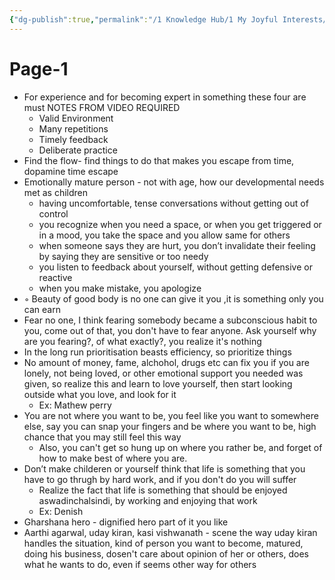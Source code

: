 ```yaml
---
{"dg-publish":true,"permalink":"/1 Knowledge Hub/1 My Joyful Interests/Self-Help Phycology/Notions I derirved/Personal Phils/Page-1/","noteIcon":""}
---
```


# Page-1

- For experience and for becoming expert in something these four are must NOTES FROM VIDEO REQUIRED
    - Valid Environment
    - Many repetitions
    - Timely feedback
    - Deliberate practice
- Find the flow- find things to do that makes you escape from time, dopamine time escape
- Emotionally mature person - not with age, how our developmental needs met as children
    - having uncomfortable, tense conversations without getting out of control
    - you recognize when you need a space, or when you get triggered or in a mood, you take the space and you allow same for others
    - when someone says they are hurt, you don’t invalidate their feeling by saying they are sensitive or too needy
    - you listen to feedback about yourself, without getting defensive or reactive
    - when you make mistake, you apologize
- ◦ Beauty of good body is no one can give it you ,it is something only you can earn
- Fear no one, I think fearing somebody became a subconscious habit to you, come out of that, you don't have to fear anyone. Ask yourself why are you fearing?, of what exactly?, you realize it's nothing
- In the long run prioritisation beasts efficiency, so prioritize things
- No amount of money, fame, alchohol, drugs etc can fix you if you are lonely, not being loved, or other emotional support you needed was given, so realize this and learn to love yourself, then start looking outside what you love, and look for it
    - Ex: Mathew perry
- You are not where you want to be, you feel like you want to somewhere else, say you can snap your fingers and be where you want to be, high chance that you may still feel this way
    - Also, you can't get so hung up on where you rather be, and forget of how to make best of where you are.
- Don’t make childeren or yourself think that life is something that you have to go thrugh by hard work, and if you don't do you will suffer
    - Realize the fact that life is something that should be enjoyed aswadinchalsindi, by working and enjoying that work
    - Ex: Denish
- Gharshana hero - dignified hero part of it you like
- Aarthi agarwal, uday kiran, kasi vishwanath - scene the way uday kiran handles the situation, kind of person you want to become, matured, doing his business, dosen't care about opinion of her or others, does what he wants to do, even if seems other way for others